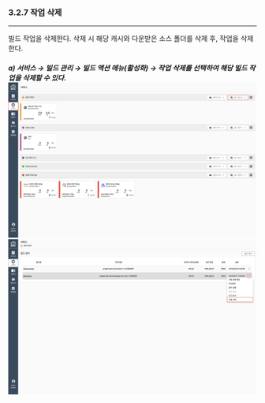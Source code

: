 ### 3.2.7 작업 삭제

---

빌드 작업을 삭제한다. 삭제 시 해당 캐시와 다운받은 소스 폴더를 삭제 후, 작업을 삭제한다.

##### **a\) 서비스 **→** 빌드 관리 **→ 빌드 액션 메뉴\(활성화\) → 작업 삭제를** 선택하여 해당 빌드 작업을 삭제할 수 있다.**![](/assets/KR/3.0.0/3.2.7_1.png)![](/assets/KR/3.0.0/3.2.7_2.png)



